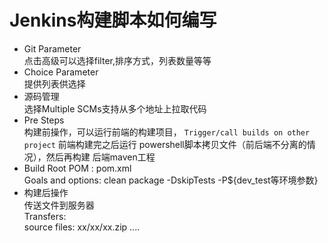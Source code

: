 # Jenkins构建脚本如何编写
- Git Parameter  
点击高级可以选择filter,排序方式，列表数量等等
- Choice Parameter  
提供列表供选择
- 源码管理  
选择Multiple SCMs支持从多个地址上拉取代码
- Pre Steps  
构建前操作，可以运行前端的构建项目，
`Trigger/call builds on other project`
前端构建完之后运行
powershell脚本拷贝文件（前后端不分离的情况），然后再构建
后端maven工程
- Build
Root POM : pom.xml  
Goals and options: clean package -DskipTests -P${dev_test等环境参数}
- 构建后操作  
传送文件到服务器  
Transfers:  
    source files: xx/xx/xx.zip
    ....